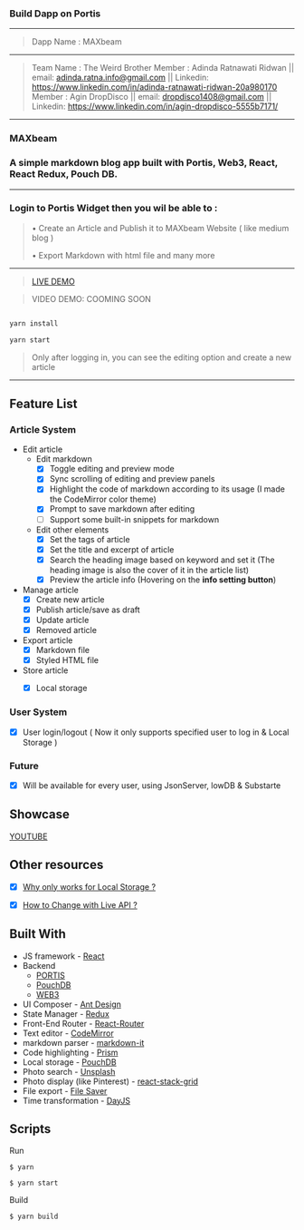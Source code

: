 
### Build Dapp on Portis
---

> Dapp Name : MAXbeam
---

> Team Name : The Weird Brother
> Member : Adinda Ratnawati Ridwan || email: adinda.ratna.info@gmail.com || Linkedin: https://www.linkedin.com/in/adinda-ratnawati-ridwan-20a980170
> Member : Agin DropDisco || email: dropdisco1408@gmail.com || Linkedin: https://www.linkedin.com/in/agin-dropdisco-5555b7171/
---

>

> 

### MAXbeam

### A simple markdown blog app built with Portis, Web3, React, React Redux, Pouch DB.
---


### Login to Portis Widget then you wil be able to :

> • Create an Article and Publish it to MAXbeam Website ( like medium blog ) 
> 
> • Export Markdown with html file and many more 

---


> [LIVE DEMO](https://maxbeam-portis.web.ap)

> VIDEO DEMO: COOMING SOON

```jsx

yarn install

yarn start
```

> Only after logging in, you can see the editing option and create a new article

---


## Feature List

### Article System

- Edit article
  - Edit markdown
    - [x] Toggle editing and preview mode
    - [x] Sync scrolling of editing and preview panels
    - [x] Highlight the code of markdown according to its usage (I made the CodeMirror color theme)
    - [x] Prompt to save markdown after editing
    - [ ] Support some built-in snippets for markdown
  - Edit other elements
    - [x] Set the tags of article
    - [x] Set the title and excerpt of article
    - [x] Search the heading image based on keyword and set it (The heading image is also the cover of it in the article list)
    - [x] Preview the article info (Hovering on the **info setting button**)
- Manage article
  - [x] Create new article
  - [x] Publish article/save as draft
  - [x] Update article
  - [x] Removed article
- Export article
  - [x] Markdown file
  - [x] Styled HTML file
- Store article
  - [x] Local storage


### User System

- [x] User login/logout ( Now it only supports specified user to log in & Local Storage )

### Future

- [x] Will be available for every user, using JsonServer, lowDB & Substarte


## Showcase 

[YOUTUBE](#)


## Other resources

- [x] [Why only works for Local Storage ?](#)

- [x] [How to Change with Live API ?](#)

## Built With

- JS framework - [React](https://github.com/facebook/react/)
- Backend
   - [PORTIS](https://apps.portis.io/)
   - [PouchDB](https://github.com/facebook/react/)
   - [WEB3](https://github.com/facebook/react/)
- UI Composer - [Ant Design](https://github.com/ant-design/ant-design/)
- State Manager - [Redux](https://github.com/reactjs/redux/)
- Front-End Router - [React-Router](https://github.com/ReactTraining/react-router)
- Text editor - [CodeMirror](https://github.com/codemirror/CodeMirror/)
- markdown parser - [markdown-it](https://github.com/markdown-it/markdown-it/)
- Code highlighting - [Prism](https://github.com/PrismJS/prism/)
- Local storage - [PouchDB](https://github.com/pouchdb/pouchdb/)
- Photo search - [Unsplash](https://github.com/unsplash/unsplash-js)
- Photo display (like Pinterest) - [react-stack-grid](https://github.com/tsuyoshiwada/react-stack-grid)
- File export - [File Saver](https://github.com/eligrey/FileSaver.js/)
- Time transformation - [DayJS](https://github.com/iamkun/dayjs)

## Scripts

Run

```
$ yarn 

$ yarn start
```

Build

```
$ yarn build
```
